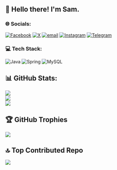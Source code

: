 
## 👋 Hello there! I'm **Sam**.

### 🌐 Socials:
[![Facebook](https://img.shields.io/badge/Facebook-%231877F2.svg?logo=Facebook&logoColor=white)](https://facebook.com/quocdoansam)
[![X](https://img.shields.io/badge/X-black.svg?logo=X&logoColor=white)](https://x.com/quocdoansam)
[![email](https://img.shields.io/badge/Email-D14836?logo=gmail&logoColor=white)](mailto:doansamquoc)
[![Instagram](https://img.shields.io/badge/Instagram-%23E4405F.svg?logo=Instagram&logoColor=white)](https://instagram.com/doansamquoc)
[![Telegram](https://img.shields.io/badge/Telegram-%231877F2.svg?logo=Telegram&logoColor=white)](https://t.me/doansamquoc)

### 💻 Tech Stack:
![Java](https://img.shields.io/badge/java-%23ED8B00.svg?style=flat&logo=openjdk&logoColor=white)
![Spring](https://img.shields.io/badge/spring-%236DB33F.svg?style=flat&logo=spring&logoColor=white)
![MySQL](https://img.shields.io/badge/mysql-4479A1.svg?style=flat&logo=mysql&logoColor=white)

## 📊 GitHub Stats:
![](https://github-readme-stats.vercel.app/api?username=doansamquoc&theme=dark&hide_border=false&include_all_commits=true&count_private=true)<br/>
![](https://nirzak-streak-stats.vercel.app/?user=doansamquoc&theme=dark&hide_border=false)<br/>
![](https://github-readme-stats.vercel.app/api/top-langs/?username=doansamquoc&theme=dark&hide_border=false&include_all_commits=true&count_private=true&layout=compact)

## 🏆 GitHub Trophies
![](https://github-profile-trophy.vercel.app/?username=doansamquoc&theme=radical&no-frame=false&no-bg=false&margin-w=4)

## 🔝 Top Contributed Repo
![](https://github-contributor-stats.vercel.app/api?username=doansamquoc&limit=5&theme=dark&combine_all_yearly_contributions=true)
